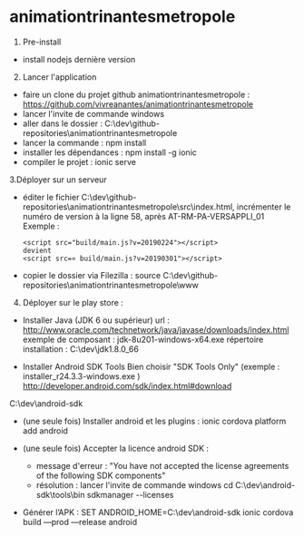 # animationtrinantesmetropole

1. Pre-install
- install nodejs dernière version

2. Lancer l'application
- faire un clone du projet github animationtrinantesmetropole : https://github.com/vivreanantes/animationtrinantesmetropole 
- lancer l'invite de commande windows
- aller dans le dossier : C:\dev\github-repositories\animationtrinantesmetropole
- lancer la commande : npm install
- installer les dépendances : npm install -g ionic
- compiler le projet : ionic serve

3.Déployer sur un serveur
- éditer le fichier C:\dev\github-repositories\animationtrinantesmetropole\src\index.html, incrémenter le numéro de version à la ligne 58, après AT-RM-PA-VERSAPPLI_01
  Exemple :
  ```
  <script src="build/main.js?v=20190224"></script>
  devient
  <script src=« build/main.js?v=20190301"></script>
  ```
- copier le dossier via Filezilla : source C:\dev\github-repositories\animationtrinantesmetropole\www

4. Déployer sur le play store :
- Installer Java (JDK 6 ou supérieur)
    url : http://www.oracle.com/technetwork/java/javase/downloads/index.html
    exemple de composant : jdk-8u201-windows-x64.exe
    répertoire installation : C:\dev\jdk1.8.0_66

- Installer Android SDK Tools
  Bien choisir "SDK Tools Only" (exemple : installer_r24.3.3-windows.exe )
  http://developer.android.com/sdk/index.html#download


C:\dev\android-sdk

- (une seule fois) Installer android et les plugins : ionic cordova platform add android

- (une seule fois) Accepter la licence android SDK :
  - message d'erreur : "You have not accepted the license agreements of the following SDK components"
  - résolution : 
      lancer l'invite de commande windows 
      cd C:\dev\android-sdk\tools\bin
      sdkmanager --licenses

- Générer l’APK :
  SET ANDROID_HOME=C:\dev\android-sdk 
  ionic cordova build —prod —release android
  
  
  